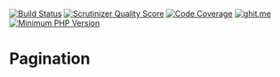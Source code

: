 [![Build Status](https://api.travis-ci.org/AdamB7586/pagination.png)](https://api.travis-ci.org/AdamB7586/pagination)
[![Scrutinizer Quality Score](https://scrutinizer-ci.com/g/AdamB7586/pagination/badges/quality-score.png?s=3758e21d279becdf847a557a56a3ed16dfec9d5d)](https://scrutinizer-ci.com/g/AdamB7586/pagination/)
[![Code Coverage](https://scrutinizer-ci.com/g/AdamB7586/pagination/badges/coverage.png?s=3fe6ca5fe8cd2cdf96285756e42932f7ca256962)](https://scrutinizer-ci.com/g/AdamB7586/pagination/)
[![ghit.me](https://ghit.me/badge.svg?repo=AdamB7586/pagination)](https://ghit.me/repo/AdamB7586/pagination)
[![Minimum PHP Version](https://img.shields.io/badge/php-%3E%3D%207.0-8892BF.svg?style=flat-circle)](https://php.net/)

# Pagination

